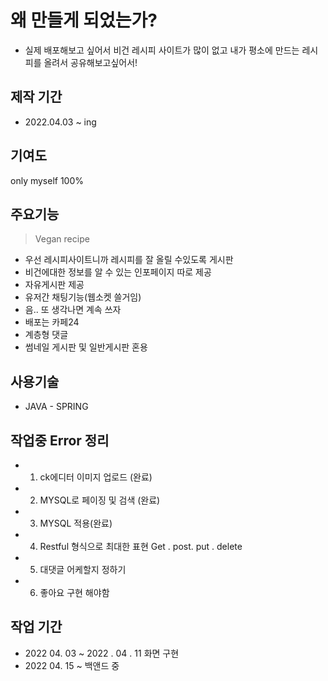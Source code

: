 # 왜 만들게 되었는가? 
- 실제 배포해보고 싶어서 비건 레시피 사이트가 많이 없고 내가 평소에 만드는 레시피를 올려서 공유해보고싶어서!

## 제작 기간 
- 2022.04.03 ~ ing

## 기여도 
only myself 100%

## 주요기능
> Vegan recipe
- 우선 레시피사이트니까 레시피를 잘 올릴 수있도록 게시판
- 비건에대한 정보를 알 수 있는 인포페이지 따로 제공
- 자유게시판 제공 
- 유저간 채팅기능(웹소켓 쓸거임)
- 음.. 또 생각나면 계속 쓰자 
- 배포는 카페24
- 계층형 댓글
- 썸네일 게시판 및 일반게시판 혼용

## 사용기술

- JAVA - SPRING
 
## 작업중 Error 정리 
- 1. ck에디터 이미지 업로드 (완료)
- 2. MYSQL로 페이징 및 검색 (완료)
- 3. MYSQL 적용(완료)
- 4. Restful 형식으로 최대한 표현 Get . post. put . delete
- 5. 대댓글 어케할지 정하기 
- 6. 좋아요 구현 해야함


## 작업 기간 
- 2022 04. 03 ~ 2022 . 04 . 11 화면 구현 
- 2022 04. 15 ~ 백앤드 중
